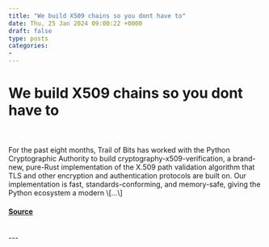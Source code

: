 ```yaml
---
title: "We build X509 chains so you dont have to"
date: Thu, 25 Jan 2024 09:00:22 +0000
draft: false
type: posts
categories: 
- 
---
```

# We build X509 chains so you dont have to

<br/>

<br/>
For the past eight months, Trail of Bits has worked with the Python Cryptographic Authority to build cryptography-x509-verification, a brand-new, pure-Rust implementation of the X.509 path validation algorithm that TLS and other encryption and authentication protocols are built on. Our implementation is fast, standards-conforming, and memory-safe, giving the Python ecosystem a modern \[…\]

#### [Source](https://blog.trailofbits.com/2024/01/25/we-build-x-509-chains-so-you-dont-have-to/)

<br/>
---
